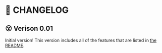 # :rocket: CHANGELOG

## :dizzy_face: Verison 0.01

Initial version! This version includes all of the features that are listed in [the README](https://github.com/andrewjkerr/bug-bounty-in-a-box/blob/5c22b1762b86c2c5d83b9d86024e4dfd52fc01e0/README.md#callback-server).
